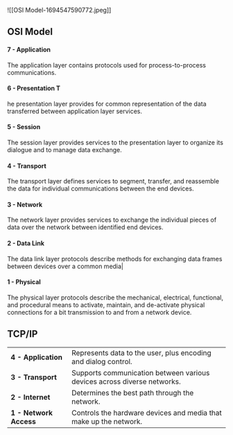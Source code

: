 
![[OSI Model-1694547590772.jpeg]]
## OSI Model
#### **7 - Application** 
The application layer contains protocols used for process-to-process communications.
#### **6 - Presentation** T
he presentation layer provides for common representation of the data transferred between application layer services.
#### **5 - Session** 
The session layer provides services to the presentation layer to organize its dialogue and to manage data exchange.
#### **4 - Transport** 
The transport layer defines services to segment, transfer, and reassemble the data for individual communications between the end devices.
#### **3 - Network**
The network layer provides services to exchange the individual pieces of data over the network between identified end devices.
#### **2 - Data Link**
The data link layer protocols describe methods for exchanging data frames between devices over a common media|
#### **1 - Physical**
The physical layer protocols describe the mechanical, electrical, functional, and procedural means to activate, maintain, and de-activate physical connections for a bit transmission to and from a network device.

## TCP/IP
|   |   |
|---|---|
|**4 - Application**|Represents data to the user, plus encoding and dialog control.|
|**3 - Transport**|Supports communication between various devices across diverse networks.|
|**2 - Internet**|Determines the best path through the network.|
|**1 - Network Access**|Controls the hardware devices and media that make up the network.|